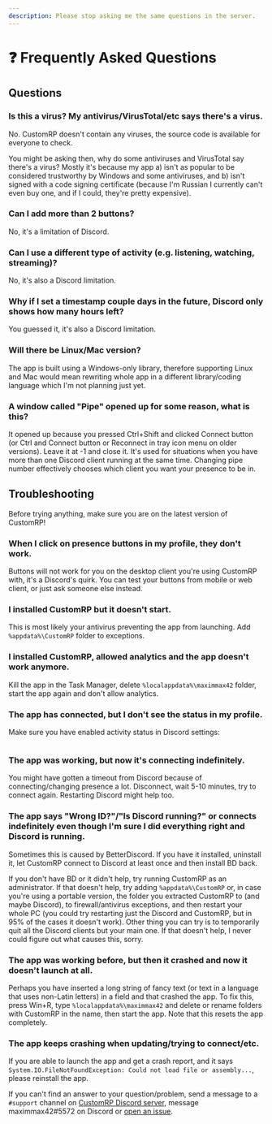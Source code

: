 ```yaml
---
description: Please stop asking me the same questions in the server.
---
```


# ❓ Frequently Asked Questions

## Questions

### Is this a virus? My antivirus/VirusTotal/etc says there's a virus.

No. CustomRP doesn't contain any viruses, the source code is available for everyone to check.

You might be asking then, why do some antiviruses and VirusTotal say there's a virus? Mostly it's because my app a) isn't as popular to be considered trustworthy by Windows and some antiviruses, and b) isn't signed with a code signing certificate (because I'm Russian I currently can't even buy one, and if I could, they're pretty expensive).

### Can I add more than 2 buttons?

No, it's a limitation of Discord.

### Can I use a different type of activity (e.g. listening, watching, streaming)?

No, it's also a Discord limitation.

### Why if I set a timestamp couple days in the future, Discord only shows how many hours left?

You guessed it, it's also a Discord limitation.

### Will there be Linux/Mac version?

The app is built using a Windows-only library, therefore supporting Linux and Mac would mean rewriting whole app in a different library/coding language which I'm not planning just yet.

### A window called "Pipe" opened up for some reason, what is this?

It opened up because you pressed Ctrl+Shift and clicked Connect button (or Ctrl and Connect button or Reconnect in tray icon menu on older versions). Leave it at -1 and close it. It's used for situations when you have more than one Discord client running at the same time. Changing pipe number effectively chooses which client you want your presence to be in.

## Troubleshooting

Before trying anything, make sure you are on the latest version of CustomRP!

### When I click on presence buttons in my profile, they don't work.

Buttons will not work for you on the desktop client you're using CustomRP with, it's a Discord's quirk. You can test your buttons from mobile or web client, or just ask someone else instead.

### I installed CustomRP but it doesn't start.

This is most likely your antivirus preventing the app from launching. Add `%appdata%\CustomRP` folder to exceptions.

### I installed CustomRP, allowed analytics and the app doesn't work anymore.

Kill the app in the Task Manager, delete `%localappdata%\maximmax42` folder, start the app again and don't allow analytics.

### The app has connected, but I don't see the status in my profile.

Make sure you have enabled activity status in Discord settings:

<figure><img src="https://user-images.githubusercontent.com/2225711/188219661-49713f90-fa76-4645-b04a-fc1bc0f029bd.png" alt=""><figcaption></figcaption></figure>

### The app was working, but now it's connecting indefinitely.

You might have gotten a timeout from Discord because of connecting/changing presence a lot. Disconnect, wait 5-10 minutes, try to connect again. Restarting Discord might help too.

### The app says "Wrong ID?"/"Is Discord running?" or connects indefinitely even though I'm sure I did everything right and Discord is running.

Sometimes this is caused by BetterDiscord. If you have it installed, uninstall it, let CustomRP connect to Discord at least once and then install BD back.

If you don't have BD or it didn't help, try running CustomRP as an administrator. If that doesn't help, try adding `%appdata%\CustomRP` or, in case you're using a portable version, the folder you extracted CustomRP to (and maybe Discord), to firewall/antivirus exceptions, and then restart your whole PC (you could try restarting just the Discord and CustomRP, but in 95% of the cases it doesn't work). Other thing you can try is to temporarily quit all the Discord clients but your main one. If that doesn't help, I never could figure out what causes this, sorry.

### The app was working before, but then it crashed and now it doesn't launch at all.

Perhaps you have inserted a long string of fancy text (or text in a language that uses non-Latin letters) in a field and that crashed the app. To fix this, press Win+R, type `%localappdata%\maximmax42` and delete or rename folders with CustomRP in the name, then start the app. Note that this resets the app completely.

### The app keeps crashing when updating/trying to connect/etc.

If you are able to launch the app and get a crash report, and it says `System.IO.FileNotFoundException: Could not load file or assembly...`, please reinstall the app.

If you can't find an answer to your question/problem, send a message to a `#support` channel on [CustomRP Discord server](https://www.customrp.xyz/discordserver), message maximmax42#5572 on Discord or [open an issue](https://github.com/maximmax42/Discord-CustomRP/issues/new/choose).
